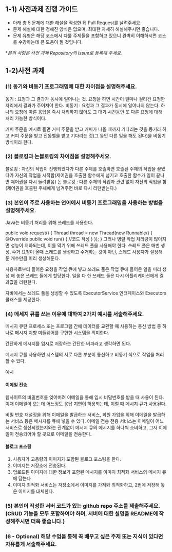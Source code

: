 ## 1-1) 사전과제 진행 가이드

- 아래 총 5 문제에 대한 해설을 작성한 뒤 Pull Request를 날려주세요.
- 문제 해설에 대한 정해진 양식은 없으며, 최대한 자세히 해설해주시면 좋습니다.
- 문제 유형은 해당 코스에서 다룰 주제들을 포함하고 있으니 완벽히 이해하시면 코스를 수강하는데 큰 도움이 될 것입니다.

**문의 사항은 사전 과제 Repository의 Issue로 등록해 주세요.*
  


## 1-2)사전 과제
### (1) 동기와 비동기 프로그래밍에 대한 차이점을 설명해주세요. 
동기 : 요청과 그 결과가 동시에 일어나는 것. 요청을 하면 시간이 얼마나 걸리건 요청한 자리에서 결과가 주어져야 한다. 
비동기 : 요청과 그 결과가 동시에 일어나지 않는다. 하나의 요청에 따른 응답을 즉시 처리하지 않아도 그 대기 시간동안 또 다른 요청에 대해 처리 가능한 방식이다.

커피 주문을 예시로 들면 커피 주문을 받고 커피가 나올 때까지 기다리는 것을 동기라 하고 커피 주문을 받고 진동벨을 받고 기다리는 것(그 동안 다른 일을 해도 된다)을 비동기 방식이라 한다.

### (2) 블로킹과 논블로킹의 차이점을 설명해주세요.

블로킹 : 자신의 작업이 진행되었다가 다른 주체를 호출하면 호출된 주체의 작업을 끝냈다가 자신의 작업을 시작함(제어권을 호출한 함수에게 넘기고 호출한 함수가 일이 끝나면 제어권을 다시 돌려받음) 
논 블로킹 : 다른 주체의 작업과 관련 없이 자신의 작업을 함(제어권을 호출된 주체에게 넘겨주면 바로 다시 리턴받는다.)

### (3) 본인이 주로 사용하는 언어에서 비동기 프로그래밍을 사용하는 방법을 설명해주세요. 

Java는 비동기 처리를 위해 쓰레드를 사용한다.

public void request() {
    Thread thread  = new Thread(new Runnable() {
        @Override
        public void run() {
            //코드 작성
        }
        });
        }
그러나 병렬 작업 처리량이 많아지면 성능이 저하되는데, 이를 막기 위해 쓰레드 풀을 사용해야 한다. 쓰레드 풀은 매번 생성, 수거 요청이 올때 스레드를 생성하고 수거하는 것이 아닌, 스레드 사용자가 설정해 둔 개수만큼 미리 생성해둔다.

사용자로부터 들어온 요청을 작업 큐에 넣고 쓰레드 풀은 작업 큐에 들어온 일을 미리 생성 해 놓은 쓰레드 들에게 할당한다. 일을 다 한 쓰레드 들은 다시 어플리케이션에게 결과값을 리턴한다.

자바에서는 쓰레드 풀을 생성할 수 있도록 ExecutorService 인터페이스와 Executors 클래스를 제공한다.

### (4) 메세지 큐를 쓰는 이유에 대하여 2가지 예시를 서술해주세요.

메시지 큐란 프로세스 또는 프로그램 간에 데이터를 교환할 때 사용하는 통신 방법 중 하나로 메시지 지향 미들웨어를 구현한 시스템을 의미한다.

간단하게 메시지를 임시로 저장하는 간단한 버퍼라고 생각하면 된다.

메시지 큐를 사용하면 시스템의 서로 다른 부분이 통신하고 비동기 식으로 작업을 처리할 수 있다.

예시

#### 이메일 전송 
웹사이트의 비밀번호를 잊어버려 이메일을 통해 임시 비밀번호를 받을 때 사용이 된다. 이때 이메일이 오는데 어느정도 응답 지연이 허용되는데, 이럴 때 메시지 큐가 사용된다.

비밀 번호 재설정을 위해 이메일을 발급하는 서비스, 회원 가입을 위해 이메일을 발급하는 서비스 등은 메시지를 큐에 넣을 수 있다.
이메일 전송 전용 서비스는 이메일이 어느 서비스로 생산되었는지와는 관계없이 메시지 큐의 메시지를 하나씩 소비하고, 그저 이메일이 전송되어야 할 곳으로 이메일을 전송한다.

#### 블로그 포스팅

1. 사용자가 고용량의 이미지가 포함된 블로그 포스팅을 한다.
2. 이미지는 저장소에 전송된다.
3. 업로드된 이미지에 대한 정보가 포함된 메시지를 이미지 최적화 서비스의 메시지 큐에 담는다
4. 이미지 최적화 서비스는 저장소에서 이미지를 가져와 최적화하고, 2번에 저장해 놓은 이미지를 대체한다.


### (5) 본인이 작성한 서버 코드가 있는 github repo 주소를 제출해주세요. (CRUD 기능을 모두 포함하여야 하며, 서버에 대한 설명을 README에 작성해주시면 더욱 좋습니다.) 
### (6 - Optional) 해당 수업을 통해 꼭 배우고 싶은 주제 또는 지식이 있다면 자유롭게 서술해주세요.
